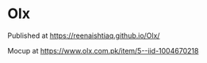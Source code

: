 # Olx

Published at   https://reenaishtiaq.github.io/Olx/

Mocup at  https://www.olx.com.pk/item/5--iid-1004670218
